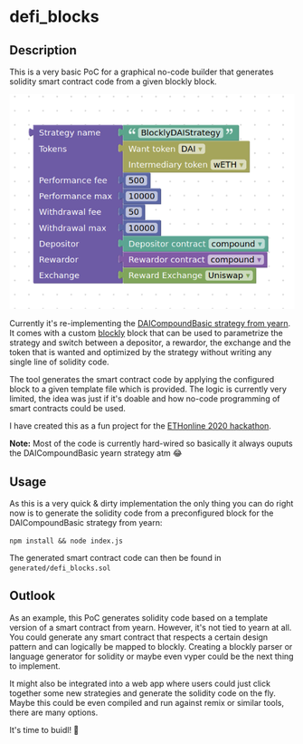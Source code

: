 # defi_blocks

## Description
This is a very basic PoC for a graphical no-code builder that generates solidity smart contract code from a given blockly block.

![alt text][block]

[block]: https://github.com/mariuspod/defi_blocks/raw/main/images/yearn_blockly.png "Yearn DAI Strategy blockly block"

Currently it's re-implementing the [DAICompoundBasic strategy from yearn](https://github.com/iearn-finance/yearn-starter-pack/blob/master/contracts/strategies/StrategyDAICompoundBasic.sol). It comes with a custom [blockly](https://developers.google.com/blockly) block that can be used to parametrize the strategy and switch between a depositor, a rewardor, the exchange and the token that is wanted and optimized by the strategy without writing any single line of solidity code.

The tool generates the smart contract code by applying the configured block to a given template file which is provided.
The logic is currently very limited, the idea was just if it's doable and how no-code programming of smart contracts could be used.

I have created this as a fun project for the [ETHonline 2020 hackathon](https://ethglobal.online/#hackathon).

**Note:** Most of the code is currently hard-wired so basically it always ouputs the DAICompoundBasic yearn strategy atm :joy:


## Usage
As this is a very quick & dirty implementation the only thing you can do right now is to generate the solidity code from a preconfigured block for the DAICompoundBasic strategy from yearn:

`npm install && node index.js`

The generated smart contract code can then be found in `generated/defi_blocks.sol`

## Outlook
As an example, this PoC generates solidity code based on a template version of a smart contract from yearn. However, it's not tied to yearn at all. You could generate any smart contract that respects a certain design pattern and can logically be mapped to blockly. Creating a blockly parser or language generator for solidity or maybe even vyper could be the next thing to implement.

It might also be integrated into a web app where users could just click together some new strategies and generate the solidity code on the fly. Maybe this could be even compiled and run against remix or similar tools, there are many options.

It's time to buidl! :rocket:


